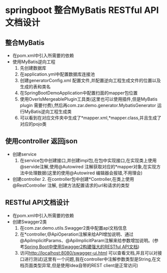# springboot 整合MyBatis RESTful API文档设计

## 整合MyBatis
- 在pom.xml中引入所需要的依赖
- 使用MyBatis逆向工程
    1. 先创建数据库 
    2. 在application.yml中配置数据库连接池
    3. 创建generatorConfig.xml 配置文件,并配置逆向工程生成文件的位置以及生成的表和类名
    4. 在SpringBootDemoApplication中配置扫面的mapper包位置
    5. 使用OverIsMergeablePlugin工具类(这里也可以使用插件,但是MyBatis plugin 需要付费),然后再com.zar.demo.generator.MybatisGenerator 运行MyBatis逆向工程生成类
    6. 可以看到在对应文件夹中生成了*mapper.xml,*mapper.class,并且生成了对应的pojo类
## 使用controller 返回json
- 创建service
    1. 在service包中创建接口,并创建impl包,在包中实现接口,在实现类上使用@servide注解,使用@Autowired 注解获取对应的*mapper对象,在实现方法中处理数据(这里的使用@Autowired 编辑器会报错,不用理会)
- 创建controller
    2. 在controller包中创建*Controller,在类上使用@RestController 注解, 创建方法配置请求的url和请求的类型
## RESTful API文档设计
- 在pom.xml中引入所需要的依赖
- 创建Swagger2类
    1. 在com.zar.demo.utils.Swagger2类中配置api文档信息
    2. 在*controller,@ApiOperation注解来给API增加说明、通过@ApiImplicitParams、@ApiImplicitParam注解来给参数增加说明。(参考[Spring Boot中使用Swagger2构建强大的RESTful API文档](http://blog.didispace.com/springbootswagger2/))
    3. 访问[http://localhost:8080/swagger-ui.html](http://localhost:8080/swagger-ui.html) 可以查看文档,并且可以对接口进行测试(这里有一个问题,我在controller中注解参数类型是String,在文档页面类型异常,但是使用Idea自带的REST client是正常访问)